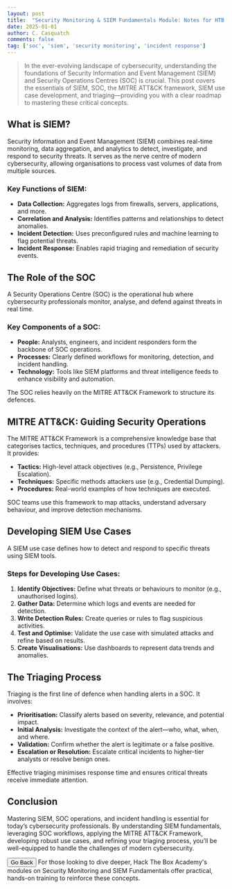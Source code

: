 ```yaml
---
layout: post
title:  "Security Monitoring & SIEM Fundamentals Module: Notes for HTB Soc Path (info only, no cubes)"
date: 2025-01-01
author: C. Casquatch
comments: false
tag: ['soc', 'siem', 'security monitoring', 'incident response']
---
```


> In the ever-evolving landscape of cybersecurity, understanding the foundations of Security Information and Event Management (SIEM) and Security Operations Centres (SOC) is crucial. This post covers the essentials of SIEM, SOC, the MITRE ATT&CK framework, SIEM use case development, and triaging—providing you with a clear roadmap to mastering these critical concepts.

## What is SIEM?

Security Information and Event Management (SIEM) combines real-time monitoring, data aggregation, and analytics to detect, investigate, and respond to security threats. It serves as the nerve centre of modern cybersecurity, allowing organisations to process vast volumes of data from multiple sources.

### Key Functions of SIEM:
- **Data Collection:** Aggregates logs from firewalls, servers, applications, and more.
- **Correlation and Analysis:** Identifies patterns and relationships to detect anomalies.
- **Incident Detection:** Uses preconfigured rules and machine learning to flag potential threats.
- **Incident Response:** Enables rapid triaging and remediation of security events.

## The Role of the SOC

A Security Operations Centre (SOC) is the operational hub where cybersecurity professionals monitor, analyse, and defend against threats in real time.

### Key Components of a SOC:
- **People:** Analysts, engineers, and incident responders form the backbone of SOC operations.
- **Processes:** Clearly defined workflows for monitoring, detection, and incident handling.
- **Technology:** Tools like SIEM platforms and threat intelligence feeds to enhance visibility and automation.

The SOC relies heavily on the MITRE ATT&CK Framework to structure its defences.

## MITRE ATT&CK: Guiding Security Operations

The MITRE ATT&CK Framework is a comprehensive knowledge base that categorises tactics, techniques, and procedures (TTPs) used by attackers. It provides:

- **Tactics:** High-level attack objectives (e.g., Persistence, Privilege Escalation).
- **Techniques:** Specific methods attackers use (e.g., Credential Dumping).
- **Procedures:** Real-world examples of how techniques are executed.

SOC teams use this framework to map attacks, understand adversary behaviour, and improve detection mechanisms.

## Developing SIEM Use Cases

A SIEM use case defines how to detect and respond to specific threats using SIEM tools.

### Steps for Developing Use Cases:
1. **Identify Objectives:** Define what threats or behaviours to monitor (e.g., unauthorised logins).
2. **Gather Data:** Determine which logs and events are needed for detection.
3. **Write Detection Rules:** Create queries or rules to flag suspicious activities.
4. **Test and Optimise:** Validate the use case with simulated attacks and refine based on results.
5. **Create Visualisations:** Use dashboards to represent data trends and anomalies.

## The Triaging Process

Triaging is the first line of defence when handling alerts in a SOC. It involves:

- **Prioritisation:** Classify alerts based on severity, relevance, and potential impact.
- **Initial Analysis:** Investigate the context of the alert—who, what, when, and where.
- **Validation:** Confirm whether the alert is legitimate or a false positive.
- **Escalation or Resolution:** Escalate critical incidents to higher-tier analysts or resolve benign ones.

Effective triaging minimises response time and ensures critical threats receive immediate attention.

## Conclusion

Mastering SIEM, SOC operations, and incident handling is essential for today’s cybersecurity professionals. By understanding SIEM fundamentals, leveraging SOC workflows, applying the MITRE ATT&CK Framework, developing robust use cases, and refining your triaging process, you’ll be well-equipped to handle the challenges of modern cybersecurity.

<button onclick="history.back()">Go Back</button>
For those looking to dive deeper, Hack The Box Academy's modules on Security Monitoring and SIEM Fundamentals offer practical, hands-on training to reinforce these concepts.
